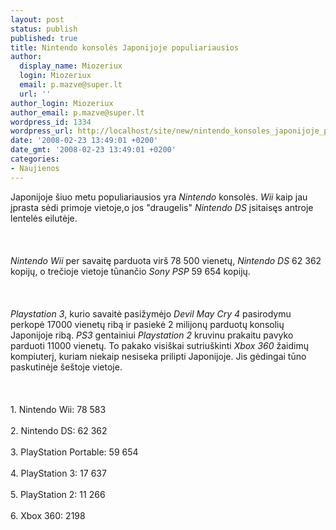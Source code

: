 ```yaml
---
layout: post
status: publish
published: true
title: Nintendo konsolės Japonijoje populiariausios
author:
  display_name: Miozeriux
  login: Miozeriux
  email: p.mazve@super.lt
  url: ''
author_login: Miozeriux
author_email: p.mazve@super.lt
wordpress_id: 1334
wordpress_url: http://localhost/site/new/nintendo_konsoles_japonijoje_populiariausios/
date: '2008-02-23 13:49:01 +0200'
date_gmt: '2008-02-23 13:49:01 +0200'
categories:
- Naujienos
---
```

<p>Japonijoje šiuo metu populiariausios yra <i>Nintendo</i> konsolės. <i>Wii</i> kaip jau įprasta sėdi primoje vietoje,o jos &quot;draugelis&quot; <i>Nintendo DS</i> įsitaisęs antroje lentelės eilutėje.<br />
<br><br />
<br><i>Nintendo Wii</i> per savaitę parduota virš 78 500 vienetų, <i>Nintendo DS</i> 62 362 kopijų, o trečioje vietoje tūnančio <i>Sony PSP</i> 59 654 kopijų.<br />
<br><br />
<br><i>Playstation 3</i>, kurio savaitė pasižymėjo <i>Devil May Cry 4</i> pasirodymu perkopė 17000 vienetų ribą ir pasiekė 2 milijonų parduotų konsolių Japonijoje ribą. <i>PS3</i> gentainiui <i>Playstation 2</i> kruvinu prakaitu pavyko parduoti 11000 vienetų. To pakako visiškai sutriuškinti <i>Xbox 360</i> žaidimų kompiuterį, kuriam niekaip nesiseka prilipti Japonijoje. Jis gėdingai tūno paskutinėje šeštoje vietoje.<br />
<br><br />
<br>1. Nintendo Wii: 78 583<br />
<br>2. Nintendo DS: 62 362<br />
<br>3. PlayStation Portable: 59 654<br />
<br>4. PlayStation 3: 17 637<br />
<br>5. PlayStation 2: 11 266<br />
<br>6. Xbox 360: 2198</p>
